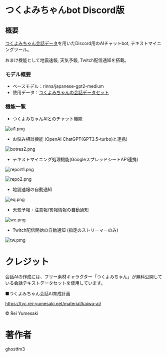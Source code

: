 # つくよみちゃんbot Discord版
## 概要
[つくよみちゃん会話データ](https://tyc.rei-yumesaki.net/material/kaiwa-ai/)を用いたDiscord用のAIチャットbot, テキストマイニングツール。

おまけ機能として地震速報, 天気予報, Twitch配信通知を搭載。

### モデル概要
- ベースモデル：rinna/japanese-gpt2-medium
- 使用データ：[つくよみちゃんの会話データセット](https://tyc.rei-yumesaki.net/material/kaiwa-ai/)

### 機能一覧
- つくよみちゃんAIとのチャット機能

![ai1.png](./preview_img/ai1.png)

- お悩み相談機能 (OpenAI ChatGPT(GPT3.5-turbo)と連携)

![botres2.png](./preview_img/botres2.png)

- テキストマイニング処理機能(GoogleスプレッドシートAPI連携)

![report1.png](./preview_img/report1.png)

![repo2.png](./preview_img/repo2.png)

- 地震速報の自動通知

![eq.png](./preview_img/eq.png)

- 天気予報・注意報/警報情報の自動通知

![we.png](./preview_img/we.png)

- Twitch配信開始の自動通知 (指定のストリーマーのみ)

![tw.pmg](./preview_img/tw.png)

# クレジット
会話AIの作成には、フリー素材キャラクター「つくよみちゃん」が無料公開している会話テキストデータセットを使用しています。

■つくよみちゃん会話AI育成計画

https://tyc.rei-yumesaki.net/material/kaiwa-ai/

© Rei Yumesaki

# 著作者
ghostfm3
